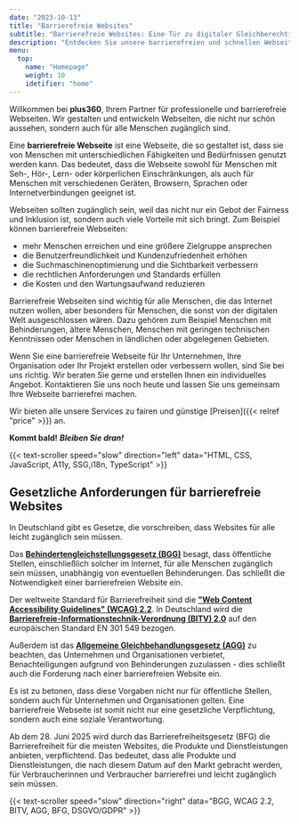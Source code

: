 ```yaml
---
date: "2023-10-13"
title: "Barrierefreie Websites"
subtitle: "Barrierefreie Websites: Eine Tür zu digitaler Gleichberechtigung"
description: "Entdecken Sie unsere barrierefreien und schnellen Webseiten, die für alle zugänglich sind. Unsere professionellen Webdesign-Services bieten ein inklusives Online-Erlebnis. Kontaktieren Sie uns für benutzerfreundliche Webseiten und eine erstklassige Nutzererfahrung."
menu:
  top:
    name: "Homepage"
    weight: 10
    idetifier: "home"
---
```


Willkommen bei **plus360**, Ihrem Partner für professionelle und barrierefreie Webseiten. Wir gestalten und entwickeln Webseiten, die nicht nur schön aussehen, sondern auch für alle Menschen zugänglich sind.

Eine **barrierefreie Webseite** ist eine Webseite, die so gestaltet ist, dass sie von Menschen mit unterschiedlichen Fähigkeiten und Bedürfnissen genutzt werden kann. Das bedeutet, dass die Webseite sowohl für Menschen mit Seh-, Hör-, Lern- oder körperlichen Einschränkungen, als auch für Menschen mit verschiedenen Geräten, Browsern, Sprachen oder Internetverbindungen geeignet ist.

Webseiten sollten zugänglich sein, weil das nicht nur ein Gebot der Fairness und Inklusion ist, sondern auch viele Vorteile mit sich bringt. Zum Beispiel können barrierefreie Webseiten:

- mehr Menschen erreichen und eine größere Zielgruppe ansprechen
- die Benutzerfreundlichkeit und Kundenzufriedenheit erhöhen
- die Suchmaschinenoptimierung und die Sichtbarkeit verbessern
- die rechtlichen Anforderungen und Standards erfüllen
- die Kosten und den Wartungsaufwand reduzieren

Barrierefreie Webseiten sind wichtig für alle Menschen, die das Internet nutzen wollen, aber besonders für Menschen, die sonst von der digitalen Welt ausgeschlossen wären. Dazu gehören zum Beispiel Menschen mit Behinderungen, ältere Menschen, Menschen mit geringen technischen Kenntnissen oder Menschen in ländlichen oder abgelegenen Gebieten.

Wenn Sie eine barrierefreie Webseite für Ihr Unternehmen, Ihre Organisation oder Ihr Projekt erstellen oder verbessern wollen, sind Sie bei uns richtig. Wir beraten Sie gerne und erstellen Ihnen ein individuelles Angebot. Kontaktieren Sie uns noch heute und lassen Sie uns gemeinsam Ihre Webseite barrierefrei machen.

Wir bieten alle unsere Services zu fairen und günstige [Preisen]({{< relref "price" >}}) an.

**Kommt bald!** ***Bleiben Sie dran!***

{{< text-scroller speed="slow" direction="left" data="HTML, CSS, JavaScript, A11y, SSG,i18n, TypeScript" >}}

## Gesetzliche Anforderungen für barrierefreie Websites

In Deutschland gibt es Gesetze, die vorschreiben, dass Websites für alle leicht zugänglich sein müssen.

Das [**Behindertengleichstellungsgesetz (BGG)**](https://www.gesetze-im-internet.de/bgg/BJNR146800002.html) besagt, dass öffentliche Stellen, einschließlich solcher im Internet, für alle Menschen zugänglich sein müssen, unabhängig von eventuellen Behinderungen. Das schließt die Notwendigkeit einer barrierefreien Website ein.

Der weltweite Standard für Barrierefreiheit sind die [**"Web Content Accessibility Guidelines" (WCAG) 2.2**](https://www.w3.org/TR/WCAG22/). In Deutschland wird die [**Barrierefreie-Informationstechnik-Verordnung (BITV) 2.0**](https://www.gesetze-im-internet.de/bitv_2_0/BJNR184300011.html) auf den europäischen Standard EN 301 549 bezogen.

Außerdem ist das [**Allgemeine Gleichbehandlungsgesetz (AGG)**](https://www.gesetze-im-internet.de/agg/) zu beachten, das Unternehmen und Organisationen verbietet, Benachteiligungen aufgrund von Behinderungen zuzulassen - dies schließt auch die Forderung nach einer barrierefreien Website ein.

Es ist zu betonen, dass diese Vorgaben nicht nur für öffentliche Stellen, sondern auch für Unternehmen und Organisationen gelten. Eine barrierefreie Webseite ist somit nicht nur eine gesetzliche Verpflichtung, sondern auch eine soziale Verantwortung.

Ab dem 28. Juni 2025 wird durch das Barrierefreiheitsgesetz (BFG) die Barrierefreiheit für die meisten Websites, die Produkte und Dienstleistungen anbieten, verpflichtend. Das bedeutet, dass alle Produkte und Dienstleistungen, die nach diesem Datum auf den Markt gebracht werden, für Verbraucherinnen und Verbraucher barrierefrei und leicht zugänglich sein müssen.

{{< text-scroller speed="slow" direction="right" data="BGG, WCAG 2.2, BITV, AGG, BFG, DSGVO/GDPR" >}}
